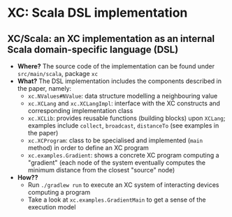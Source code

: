 # XC: Scala DSL implementation

## XC/Scala: an XC implementation as an internal Scala domain-specific language (DSL)

- **Where?** The source code of the implementation can be found under `src/main/scala`, package `xc`
- **What?** The DSL implementation includes the components described in the paper, namely:
    - `xc.NValues#NValue`: data structure modelling a neighbouring value
    - `xc.XCLang` and `xc.XCLangImpl`: interface with the XC constructs and corresponding implementation class
    - `xc.XCLib`: provides reusable functions (building blocks) upon `XCLang`; examples include `collect`, `broadcast`, `distanceTo` (see examples in the paper)
    - `xc.XCProgram`: class to be specialised and implemented (`main` method) in order to define an XC program
    - `xc.examples.Gradient`: shows a concrete XC program computing a "gradient" (each node of the system eventually computes the minimum distance from the closest "source" node)
- **How??**
    - Run `./gradlew run` to execute an XC system of interacting devices computing a program
    - Take a look at `xc.examples.GradientMain` to get a sense of the execution model
